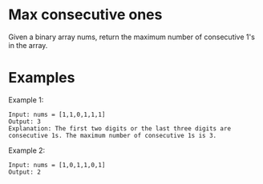 # Max consecutive ones

Given a binary array nums, return the maximum number of consecutive 1's in the array.

# Examples

Example 1:
```
Input: nums = [1,1,0,1,1,1]
Output: 3
Explanation: The first two digits or the last three digits are consecutive 1s. The maximum number of consecutive 1s is 3.
```
Example 2:
```
Input: nums = [1,0,1,1,0,1]
Output: 2
```